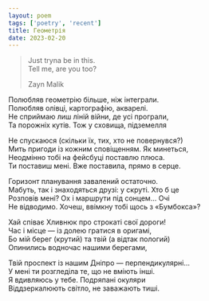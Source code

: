 ```yaml
---
layout: poem
tags: ['poetry', 'recent']
title: Геометрія
date: 2023-02-20
---
```


> Just tryna be in this.<br>
> Tell me, are you too?
>
> <footer>Zayn Malik</footer>

Полюбляв геометрію більше, ніж інтеграли.<br>
Полюбляв олівці, картографію, акварелі.<br>
Не сприймаю лиш ліній війни, де усі програли,<br>
Та порожніх кутів. Тож у сховища, підземелля<br>

Не спускаюся (скільки їх, тих, хто не повернувся?)<br>
Мить пригоди із кожним сповіщенням. Як минеться,<br>
Неодмінно тобі на фейсбуці поставлю плюса.<br>
Ти поставиш мені. Вже поставила, прямо в серце.<br>

Горизонт планування завалений остаточно.<br>
Мабуть, так і знаходяться друзі: у скруті. Хто б це<br>
Розповів мені? Ох і маршрути під сонцем... Очі<br>
Не відводимо. Хочеш, ввімкну тобі щось з «Бумбокса»?<br>

Хай співає Хливнюк про строкаті свої дороги!<br>
Час і місце — із долею гратися в оригамі,<br>
Бо мій берег (крутий) та твій (а відтак пологий)<br>
Опинились водночас нашими берегами,<br>

Твій проспект із нашим Дніпро — перпендикулярні...<br>
У мені ти розгледіла те, що не вміють інші.<br>
Я вдивляюсь у тебе. Подряпані окуляри<br>
Віддзеркалюють світло, не заважають тиші.
